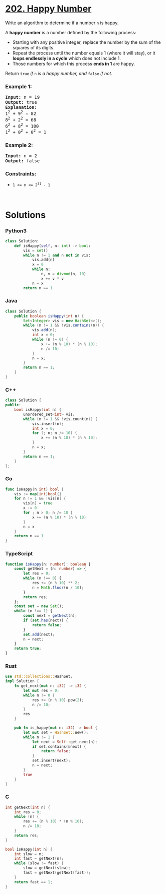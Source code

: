 # [**202. Happy Number**](https://leetcode.com/problems/happy-number)

<p>Write an algorithm to determine if a number <code>n</code> is happy.</p>
<p>A <strong>happy number</strong> is a number defined by the following process:</p>
<ul>
	<li>Starting with any positive integer, replace the number by the sum of the squares of its digits.</li>
	<li>Repeat the process until the number equals 1 (where it will stay), or it <strong>loops endlessly in a cycle</strong> which does not include 1.</li>
	<li>Those numbers for which this process <strong>ends in 1</strong> are happy.</li>
</ul>
<p>Return <code>true</code> <em>if</em> <code>n</code> <em>is a happy number, and</em> <code>false</code> <em>if not</em>.</p>
<h3><strong class="example">Example 1:</strong></h3>
<pre>
<strong>Input:</strong> n = 19
<strong>Output:</strong> true
<strong>Explanation:</strong>
1<sup>2</sup> + 9<sup>2</sup> = 82
8<sup>2</sup> + 2<sup>2</sup> = 68
6<sup>2</sup> + 8<sup>2</sup> = 100
1<sup>2</sup> + 0<sup>2</sup> + 0<sup>2</sup> = 1
</pre>
<h3><strong class="example">Example 2:</strong></h3>
<pre>
<strong>Input:</strong> n = 2
<strong>Output:</strong> false
</pre>
<h3><strong>Constraints:</strong></h3>
<ul>
	<li><code>1 &lt;= n &lt;= 2<sup>31</sup> - 1</code></li>
</ul>
<p>&nbsp;</p>

# **Solutions**

### **Python3**
```python
class Solution:
    def isHappy(self, n: int) -> bool:
        vis = set()
        while n != 1 and n not in vis:
            vis.add(n)
            x = 0
            while n:
                n, v = divmod(n, 10)
                x += v * v
            n = x
        return n == 1
```

### **Java**
```java
class Solution {
    public boolean isHappy(int n) {
        Set<Integer> vis = new HashSet<>();
        while (n != 1 && !vis.contains(n)) {
            vis.add(n);
            int x = 0;
            while (n != 0) {
                x += (n % 10) * (n % 10);
                n /= 10;
            }
            n = x;
        }
        return n == 1;
    }
}
```

### **C++**
```cpp
class Solution {
public:
    bool isHappy(int n) {
        unordered_set<int> vis;
        while (n != 1 && !vis.count(n)) {
            vis.insert(n);
            int x = 0;
            for (; n; n /= 10) {
                x += (n % 10) * (n % 10);
            }
            n = x;
        }
        return n == 1;
    }
};
```

### **Go**
```go
func isHappy(n int) bool {
	vis := map[int]bool{}
	for n != 1 && !vis[n] {
		vis[n] = true
		x := 0
		for ; n > 0; n /= 10 {
			x += (n % 10) * (n % 10)
		}
		n = x
	}
	return n == 1
}
```

### **TypeScript**
```ts
function isHappy(n: number): boolean {
    const getNext = (n: number) => {
        let res = 0;
        while (n !== 0) {
            res += (n % 10) ** 2;
            n = Math.floor(n / 10);
        }
        return res;
    };
    const set = new Set();
    while (n !== 1) {
        const next = getNext(n);
        if (set.has(next)) {
            return false;
        }
        set.add(next);
        n = next;
    }
    return true;
}
```

### **Rust**
```rust
use std::collections::HashSet;
impl Solution {
    fn get_next(mut n: i32) -> i32 {
        let mut res = 0;
        while n != 0 {
            res += (n % 10).pow(2);
            n /= 10;
        }
        res
    }

    pub fn is_happy(mut n: i32) -> bool {
        let mut set = HashSet::new();
        while n != 1 {
            let next = Self::get_next(n);
            if set.contains(&next) {
                return false;
            }
            set.insert(next);
            n = next;
        }
        true
    }
}
```

### **C**
```c
int getNext(int n) {
    int res = 0;
    while (n) {
        res += (n % 10) * (n % 10);
        n /= 10;
    }
    return res;
}

bool isHappy(int n) {
    int slow = n;
    int fast = getNext(n);
    while (slow != fast) {
        slow = getNext(slow);
        fast = getNext(getNext(fast));
    }
    return fast == 1;
}
```